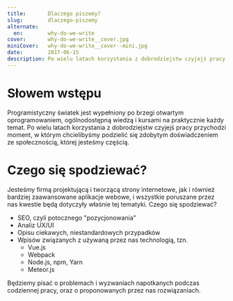 ```yaml
---
title:       Dlaczego piszemy?
slug:        dlaczego-piszemy
alternate:
  en:        why-do-we-write
cover:       why-do-we-write__cover.jpg
miniCover:   why-do-we-write__cover--mini.jpg
date:        2017-06-15
description: Po wielu latach korzystania z dobrodziejstw czyjejś pracy przychodzi moment, w którym chcielibyśmy podzielić się zdobytym doświadczeniem ze społecznością, której jesteśmy częścią.
---
```


# Słowem wstępu

Programistyczny światek jest wypełniony po brzegi otwartym oprogramowaniem, ogólnodostępną wiedzą i kursami na praktycznie każdy temat. Po wielu latach korzystania z dobrodziejstw czyjejś pracy przychodzi moment, w którym chcielibyśmy podzielić się zdobytym doświadczeniem ze społecznością, której jesteśmy częścią.

# Czego się spodziewać?

Jesteśmy firmą projektującą i tworzącą strony internetowe, jak i również bardziej zaawansowane aplikacje webowe, i wszystkie poruszane przez nas kwestie będą dotyczyły właśnie tej tematyki. Czego się spodziewać?
  - SEO, czyli potocznego "pozycjonowania"
  - Analiz UX/UI
  - Opisu ciekawych, niestandardowych przypadków
  - Wpisów związanych z używaną przez nas technologią, tzn.
    - Vue.js
    - Webpack
    - Node.js, npm, Yarn
    - Meteor.js

Będziemy pisać o problemach i wyzwaniach napotkanych podczas codziennej pracy, oraz o proponowanych przez nas rozwiązaniach.
